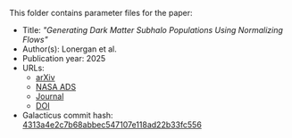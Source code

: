This folder contains parameter files for the paper:

* Title: _"Generating Dark Matter Subhalo Populations Using Normalizing Flows"_
* Author(s): Lonergan et al.
* Publication year: 2025
* URLs:
  * [arXiv](https://arxiv.org/abs/2504.15468)
  * [NASA ADS](https://ui.adsabs.harvard.edu/abs/2025OJAp....8E.103L)
  * [Journal](https://astro.theoj.org/article/142569-generating-dark-matter-subhalo-populations-using-normalizing-flows)
  * [DOI](https://doi.org/10.33232/001c.142569)
* Galacticus commit hash: [4313a4e2c7b68abbec547107e118ad22b33fc556](https://github.com/galacticusorg/galacticus/commit/4313a4e2c7b68abbec547107e118ad22b33fc556)
